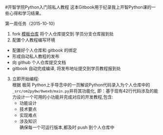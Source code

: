 #开智学院Python入门班私人教程
这本Gitbook用于纪录我上开智Python课的一些心得和学习结果。

第一周任务（2015-10-10）   
1. fork [模板仓库](https://github.com/OpenMindClub/OMOOC2py)
将个人仓库提交到 学员分支仓库报到处
2. 配置个人教程编写环境
 - 配置好个人仓库和 gitbook 的绑定
 - 形成自动私人教程的发布  
 - 向 github 个人仓库提交文档  
 - gitbook 自动完成编译, 将发布地址提交到学员教程报到处  
3. 立即开始编程:  
根据 极简 Python上手导念中的一页解说Python代码录入为个人仓库中的`_src/om2py0w/0wex0/main.py`并将其功能化, 即：基于现有42行代码涉及的能力设计一个可用的小功能并完成对应的开发教程,包含:
    - 功能设计
    - 技术要点
    - 实现难点
    - 涉及知识  
确保每一个可运行版本,都及时 push 到个人仓库中
